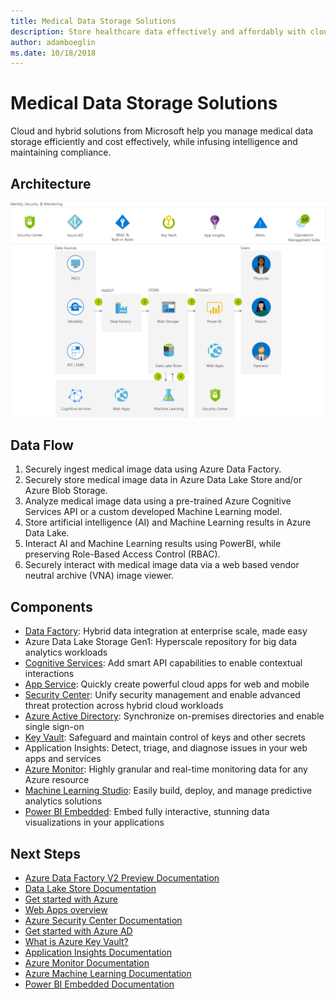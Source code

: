 ```yaml
---
title: Medical Data Storage Solutions 
description: Store healthcare data effectively and affordably with cloud-based solutions from Azure. Manage medical records with the highest level of built-in security.
author: adamboeglin
ms.date: 10/18/2018
---
```

# Medical Data Storage Solutions 
Cloud and hybrid solutions from Microsoft help you manage medical data storage efficiently and cost effectively, while infusing intelligence and maintaining compliance.

## Architecture
<img src="media/medical-data-storage.svg" alt='architecture diagram' />

## Data Flow
1. Securely ingest medical image data using Azure Data Factory.
1. Securely store medical image data in Azure Data Lake Store and/or Azure Blob Storage.
1. Analyze medical image data using a pre-trained Azure Cognitive Services API or a custom developed Machine Learning model.
1. Store artificial intelligence (AI) and Machine Learning results in Azure Data Lake.
1. Interact AI and Machine Learning results using PowerBI, while preserving Role-Based Access Control (RBAC).
1. Securely interact with medical image data via a web based vendor neutral archive (VNA) image viewer.

## Components
* [Data Factory](href="http://azure.microsoft.com/services/data-factory/): Hybrid data integration at enterprise scale, made easy
* Azure Data Lake Storage Gen1: Hyperscale repository for big data analytics workloads
* [Cognitive Services](href="http://azure.microsoft.com/services/cognitive-services/): Add smart API capabilities to enable contextual interactions
* [App Service](href="http://azure.microsoft.com/services/app-service/): Quickly create powerful cloud apps for web and mobile
* [Security Center](href="http://azure.microsoft.com/services/security-center/): Unify security management and enable advanced threat protection across hybrid cloud workloads
* [Azure Active Directory](href="http://azure.microsoft.com/services/active-directory/): Synchronize on-premises directories and enable single sign-on
* [Key Vault](href="http://azure.microsoft.com/services/key-vault/): Safeguard and maintain control of keys and other secrets
* Application Insights: Detect, triage, and diagnose issues in your web apps and services
* [Azure Monitor](href="http://azure.microsoft.com/services/monitor/): Highly granular and real-time monitoring data for any Azure resource
* [Machine Learning Studio](href="http://azure.microsoft.com/services/machine-learning-studio/): Easily build, deploy, and manage predictive analytics solutions
* [Power BI Embedded](href="http://azure.microsoft.com/services/power-bi-embedded/): Embed fully interactive, stunning data visualizations in your applications

## Next Steps
* [Azure Data Factory V2 Preview Documentation](https://docs.microsoft.com/azure/data-factory/)
* [Data Lake Store Documentation](https://docs.microsoft.com/azure/data-lake-store/)
* [Get started with Azure](https://docs.microsoft.com/azure/#pivot=get-started)
* [Web Apps overview](https://docs.microsoft.com/azure/app-service/app-service-web-overview/)
* [Azure Security Center Documentation](https://docs.microsoft.com/azure/security-center/)
* [Get started with Azure AD](https://docs.microsoft.com/azure/active-directory/get-started-azure-ad/)
* [What is Azure Key Vault?](https://docs.microsoft.com/azure/key-vault/key-vault-overview/)
* [Application Insights Documentation](https://docs.microsoft.com/azure/application-insights/)
* [Azure Monitor Documentation](https://docs.microsoft.com/azure/monitoring-and-diagnostics/)
* [Azure Machine Learning Documentation](https://docs.microsoft.com/azure/machine-learning/)
* [Power BI Embedded Documentation](https://docs.microsoft.com/azure/power-bi-embedded/)
